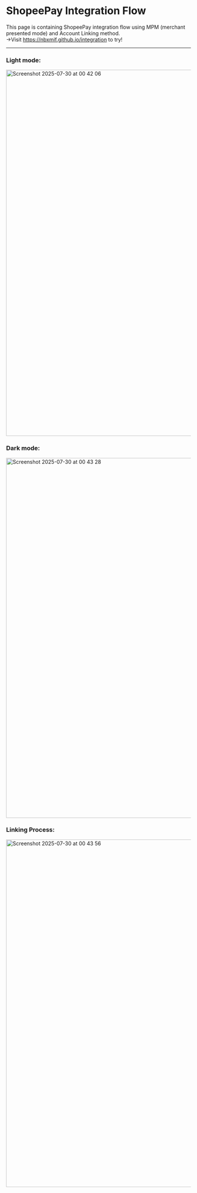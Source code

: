 # ShopeePay Integration Flow

This page is containing ShopeePay integration flow using MPM (merchant presented mode) and Account Linking method. <br />
->Visit https://nbxmif.github.io/integration to try!

-----------
### Light mode:
<img width="687" height="999" alt="Screenshot 2025-07-30 at 00 42 06" src="https://github.com/user-attachments/assets/26725843-b7fc-4e5b-b869-a29ad3773bb5" />


### Dark mode:
<img width="587" height="982" alt="Screenshot 2025-07-30 at 00 43 28" src="https://github.com/user-attachments/assets/9e3d94f8-0229-484b-8c10-3a378145f33b" />

### Linking Process:
<img width="726" height="948" alt="Screenshot 2025-07-30 at 00 43 56" src="https://github.com/user-attachments/assets/1053e7ce-8cab-40a7-85c5-3546732cc20a" />
